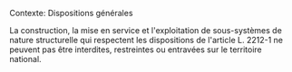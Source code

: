 Contexte: Dispositions générales

La construction, la mise en service et l'exploitation de sous-systèmes de nature structurelle qui respectent les dispositions de l'article L. 2212-1 ne peuvent pas être interdites, restreintes ou entravées sur le territoire national.